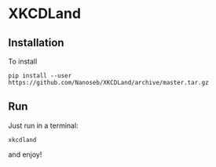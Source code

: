 # XKCDLand


## Installation
To install 
```
pip install --user https://github.com/Nanoseb/XKCDLand/archive/master.tar.gz
```
## Run
Just run in a terminal:
```
xkcdland
```
and enjoy!
